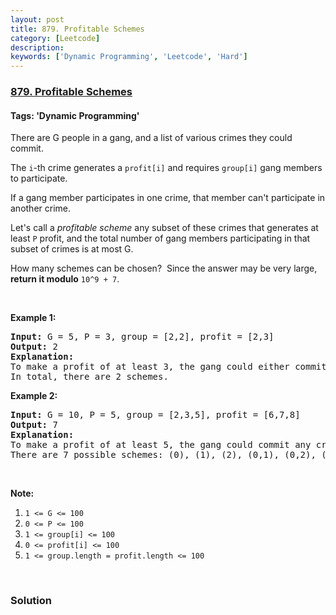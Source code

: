 ```yaml
---
layout: post
title: 879. Profitable Schemes
category: [Leetcode]
description: 
keywords: ['Dynamic Programming', 'Leetcode', 'Hard']
---
```

### [879. Profitable Schemes](https://leetcode.com/problems/profitable-schemes)

#### Tags: 'Dynamic Programming'

<div class="content__u3I1 question-content__JfgR"><div><p>There are G people in a gang, and a list of various crimes they could commit.</p>
<p>The <code>i</code>-th crime generates a <code>profit[i]</code> and requires <code>group[i]</code> gang members to participate.</p>
<p>If a gang member participates in one crime, that member can't participate in another crime.</p>
<p>Let's call a <em>profitable scheme</em> any subset of these crimes that generates at least <code>P</code> profit, and the total number of gang members participating in that subset of crimes is at most G.</p>
<p>How many schemes can be chosen?  Since the answer may be very large, <strong>return it modulo</strong> <code>10^9 + 7</code>.</p>
<p> </p>
<p><strong>Example 1:</strong></p>
<pre><strong>Input: </strong>G = <span id="example-input-1-1">5</span>, P = <span id="example-input-1-2">3</span>, group = <span id="example-input-1-3">[2,2]</span>, profit = <span id="example-input-1-4">[2,3]</span>
<strong>Output: </strong><span id="example-output-1">2</span>
<strong>Explanation: </strong>
To make a profit of at least 3, the gang could either commit crimes 0 and 1, or just crime 1.
In total, there are 2 schemes.
</pre>
<div>
<p><strong>Example 2:</strong></p>
<pre><strong>Input: </strong>G = <span id="example-input-2-1">10</span>, P = <span id="example-input-2-2">5</span>, group = <span id="example-input-2-3">[2,3,5]</span>, profit = <span id="example-input-2-4">[6,7,8]</span>
<strong>Output: </strong><span id="example-output-2">7</span>
<strong>Explanation: </strong>
To make a profit of at least 5, the gang could commit any crimes, as long as they commit one.
There are 7 possible schemes: (0), (1), (2), (0,1), (0,2), (1,2), and (0,1,2).
</pre>
<p> </p>
</div>
<p><strong>Note:</strong></p>
<ol>
<li><code>1 &lt;= G &lt;= 100</code></li>
<li><code>0 &lt;= P &lt;= 100</code></li>
<li><code>1 &lt;= group[i] &lt;= 100</code></li>
<li><code>0 &lt;= profit[i] &lt;= 100</code></li>
<li><code>1 &lt;= group.length = profit.length &lt;= 100</code></li>
</ol>
<div>
<div> </div>
</div>
</div></div>

### Solution
